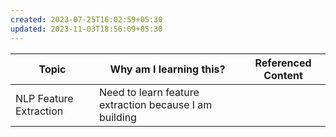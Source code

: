 ```yaml
---
created: 2023-07-25T16:02:59+05:30
updated: 2023-11-03T18:56:09+05:30
---
```

| Topic                  | Why am I learning this? | Referenced Content |
| ---------------------- | ----------------------- | ------------------ |
| NLP Feature Extraction | Need to learn feature extraction because I am building                        |                    |